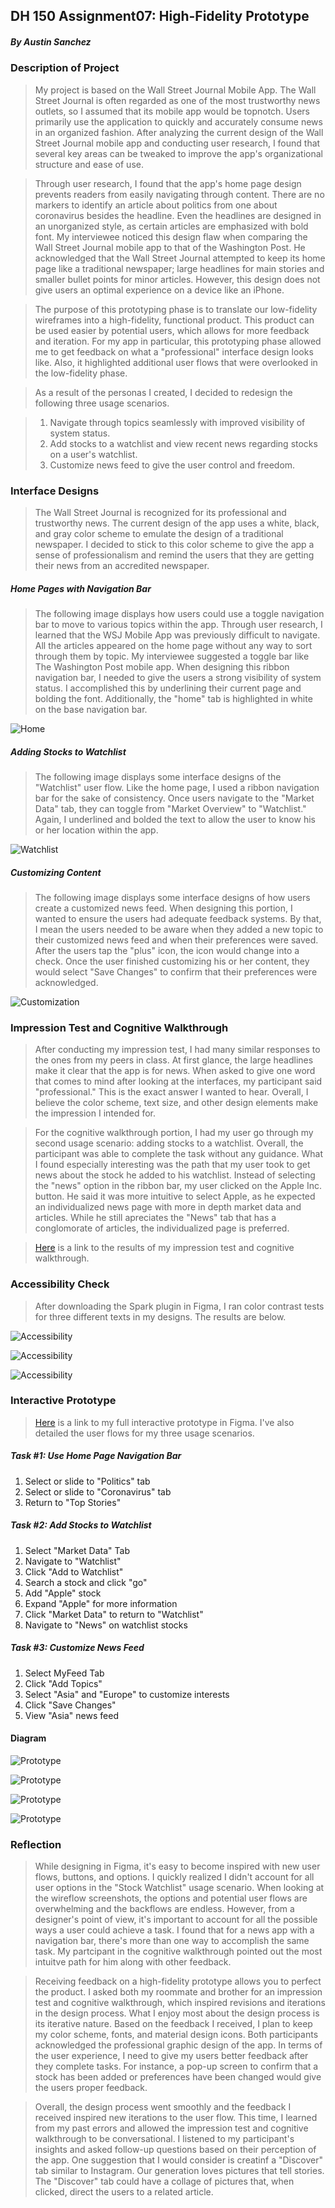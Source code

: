 ## DH 150 Assignment07: High-Fidelity Prototype
##### By Austin Sanchez


### Description of Project
>My project is based on the Wall Street Journal Mobile App. The Wall Street Journal is often regarded as one of the most trustworthy news outlets, so I assumed that its mobile app would be topnotch. Users primarily use the application to quickly and accurately consume news in an organized fashion. After analyzing the current design of the Wall Street Journal mobile app and conducting user research, I found that several key areas can be tweaked to improve the app's organizational structure and ease of use. 

>Through user research, I found that the app's home page design prevents readers from easily navigating through content. There are no markers to identify an article about politics from one about coronavirus besides the headline. Even the headlines are designed in an unorganized style, as certain articles are emphasized with bold font. My interviewee noticed this design flaw when comparing the Wall Street Journal mobile app to that of the Washington Post. He acknowledged that the Wall Street Journal attempted to keep its home page like a traditional newspaper; large headlines for main stories and smaller bullet points for minor articles. However, this design does not give users an optimal experience on a device like an iPhone. 

>The purpose of this prototyping phase is to translate our low-fidelity wireframes into a high-fidelity, functional product. This product can be used easier by potential users, which allows for more feedback and iteration. For my app in particular, this prototyping phase allowed me to get feedback on what a "professional" interface design looks like. Also, it highlighted additional user flows that were overlooked in the low-fidelity phase.

>As a result of the personas I created, I decided to redesign the following three usage scenarios. 

>1. Navigate through topics seamlessly with improved visibility of system status.
>2. Add stocks to a watchlist and view recent news regarding stocks on a user's watchlist.
>3. Customize news feed to give the user control and freedom. 


### Interface Designs
> The Wall Street Journal is recognized for its professional and trustworthy news. The current design of the app uses a white, black, and gray color scheme to emulate the design of a traditional newspaper. I decided to stick to this color scheme to give the app a sense of professionalism and remind the users that they are getting their news from an accredited newspaper.

##### Home Pages with Navigation Bar
>The following image displays how users could use a toggle navigation bar to move to various topics within the app. Through user research, I learned that the WSJ Mobile App was previously difficult to navigate. All the articles appeared on the home page without any way to sort through them by topic. My interviewee suggested a toggle bar like The Washington Post mobile app. When designing this ribbon navigation bar, I needed to give the users a strong visibility of system status. I accomplished this by underlining their current page and bolding the font. Additionally, the "home" tab is highlighted in white on the base navigation bar. 


![Home](/homepages.png)



##### Adding Stocks to Watchlist
>The following image displays some interface designs of the "Watchlist" user flow. Like the home page, I used a ribbon navigation bar for the sake of consistency. Once users navigate to the "Market Data" tab, they can toggle from "Market Overview" to "Watchlist." Again, I underlined and bolded the text to allow the user to know his or her location within the app.


![Watchlist](/watchlist.png)



##### Customizing Content
>The following image displays some interface designs of how users create a customized news feed. When designing this portion, I wanted to ensure the users had adequate feedback systems. By that, I mean the users needed to be aware when they added a new topic to their customized news feed and when their preferences were saved. After the users tap the "plus" icon, the icon would change into a check. Once the user finished customizing his or her content, they would select "Save Changes" to confirm that their preferences were acknowledged. 


![Customization](/customize.png)

### Impression Test and Cognitive Walkthrough
>After conducting my impression test, I had many similar responses to the ones from my peers in class. At first glance, the large headlines make it clear that the app is for news. When asked to give one word that comes to mind after looking at the interfaces, my participant said "professional." This is the exact answer I wanted to hear. Overall, I believe the color scheme, text size, and other design elements make the impression I intended for.

>For the cognitive walkthrough portion, I had my user go through my second usage scenario: adding stocks to a watchlist. Overall, the participant was able to complete the task without any guidance. What I found especially interesting was the path that my user took to get news about the stock he added to his watchlist. Instead of selecting the "news" option in the ribbon bar, my user clicked on the Apple Inc. button. He said it was more intuitive to select Apple, as he expected an individualized news page with more in depth market data and articles. While he still apreciates the "News" tab that has a conglomorate of articles, the individualized page is preferred.


>[Here](https://docs.google.com/document/d/1pHUz6xwcbJR-0Jceg0VKZLdEhBg6ylUxBsNDUSWzvr8/edit?usp=sharing) is a link to the results of my impression test and cognitive walkthrough.

### Accessibility Check
>After downloading the Spark plugin in Figma, I ran color contrast tests for three different texts in my designs. The results are below.

![Accessibility](/Ribbon.png)


![Accessibility](/Text.png)


![Accessibility](/Bar.png)

### Interactive Prototype
> [Here](https://www.figma.com/file/v4XBxU0OnMuxDPKhB7irSn/WSJ-Prototype?node-id=50%3A590) is a link to my full interactive prototype in Figma. I've also detailed the user flows for my three usage scenarios.

##### Task #1: Use Home Page Navigation Bar
1. Select or slide to "Politics" tab
2. Select or slide to "Coronavirus" tab
3. Return to "Top Stories"

##### Task #2: Add Stocks to Watchlist
1. Select "Market Data" Tab
2. Navigate to "Watchlist"
3. Click "Add to Watchlist"
4. Search a stock and click "go"
5. Add "Apple"  stock
6. Expand "Apple" for more information
7. Click "Market Data" to return to "Watchlist"
6. Navigate to "News" on watchlist stocks


##### Task #3: Customize News Feed
1. Select MyFeed Tab
2. Click "Add Topics"
3. Select "Asia" and "Europe" to customize interests
4. Click "Save Changes"
5. View "Asia" news feed

#### Diagram

![Prototype](/Prototype.png)

![Prototype](/navigation.png)

![Prototype](/stocks.png)

![Prototype](/custom.png)


### Reflection
>While designing in Figma, it's easy to become inspired with new user flows, buttons, and options. I quickly realized I didn't account for all user options in the "Stock Watchlist" usage scenario. When looking at the wireflow screenshots, the options and potential user flows are overwhelming and the backflows are endless. However, from a designer's point of view, it's important to account for all the possible ways a user could achieve a task. I found that for a news app with a navigation bar, there's more than one way to accomplish the same task. My partcipant in the cognitive walkthrough pointed out the most intuitve path for him along with other feedback.

>Receiving feedback on a high-fidelity prototype allows you to perfect the product. I asked both my roommate and brother for an impression test and cognitive walkthrough, which inspired revisions and iterations in the design process. What I enjoy most about the design process is its iterative nature. Based on the feedback I received, I plan to keep my color scheme, fonts, and material design icons. Both participants acknowledged the professional graphic design of the app. In terms of the user experience, I need to give my users better feedback after they complete tasks. For instance, a pop-up screen to confirm that a stock has been added or preferences have been changed would give the users proper feedback. 

>Overall, the design process went smoothly and the feedback I received inspired new iterations to the user flow. This time, I learned from my past errors and allowed the impression test and cognitive walkthrough to be conversational. I listened to my participant's insights and asked follow-up questions based on their perception of the app. One suggestion that I would consider is creatinf a "Discover" tab similar to Instagram. Our generation loves pictures that tell stories. The "Discover" tab could have a collage of pictures that, when clicked, direct the users to a related article.
